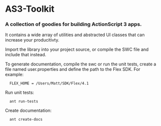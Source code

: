 # AS3-Toolkit

### A collection of goodies for building ActionScript 3 apps. 

It contains a wide array of utilities and abstracted UI classes that can increase your producitivty.

Import the library into your project source, or compile the SWC file and include that instead.

To generate documentation, compile the swc or run the unit tests, create a file named user.properties and define the path to the Flex SDK. For example:

      FLEX_HOME = /Users/Matt/SDK/Flex/4.1

Run unit tests:

      ant run-tests

Create documentation:

      ant create-docs
